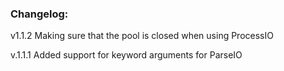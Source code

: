 ### Changelog:
v1.1.2
Making sure that the pool is closed when using ProcessIO

v.1.1.1
Added support for keyword arguments for ParseIO